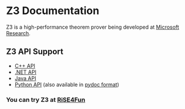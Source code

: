 # Z3 Documentation
Z3 is a high-performance theorem prover being developed at [Microsoft Research](http://research.microsoft.com/).
## Z3 API Support
- [C++ API](https://z3prover.github.io/api/html/group__cppapi.html)
- [.NET API](https://z3prover.github.io/api/html/namespace_microsoft_1_1_z3.html)
- [Java API](https://z3prover.github.io/api/html/namespacecom_1_1microsoft_1_1z3.html)
- [Python API](https://z3prover.github.io/api/html/namespacez3py.html) (also available in [pydoc format](https://z3prover.github.io/api/html/z3.html))

### You can try Z3 at [RiSE4Fun](https://rise4fun.com/z3)
